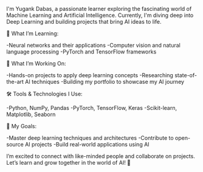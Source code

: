 I'm Yugank Dabas, a passionate learner exploring the fascinating world of Machine Learning and Artificial Intelligence. Currently, I'm diving deep into Deep Learning and building projects that bring AI ideas to life.

🌱 What I’m Learning:

-Neural networks and their applications
-Computer vision and natural language processing
-PyTorch and TensorFlow frameworks

🔭 What I’m Working On:

-Hands-on projects to apply deep learning concepts
-Researching state-of-the-art AI techniques
-Building my portfolio to showcase my AI journey

🛠 Tools & Technologies I Use:

-Python, NumPy, Pandas
-PyTorch, TensorFlow, Keras
-Scikit-learn, Matplotlib, Seaborn

🌟 My Goals:

-Master deep learning techniques and architectures
-Contribute to open-source AI projects
-Build real-world applications using AI

I’m excited to connect with like-minded people and collaborate on projects. Let’s learn and grow together in the world of AI! 🚀
